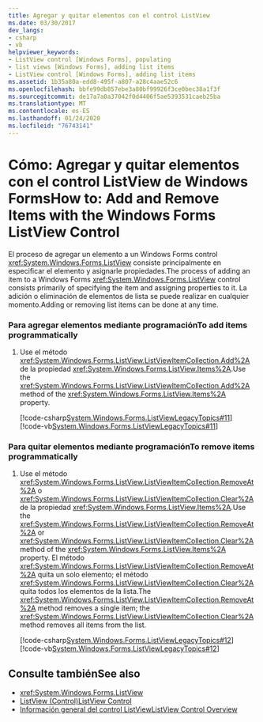 ```yaml
---
title: Agregar y quitar elementos con el control ListView
ms.date: 03/30/2017
dev_langs:
- csharp
- vb
helpviewer_keywords:
- ListView control [Windows Forms], populating
- list views [Windows Forms], adding list items
- ListView control [Windows Forms], adding list items
ms.assetid: 1b35a80a-edd8-495f-a807-a28c4aae52c6
ms.openlocfilehash: bbfe99db857ebe3a80bf99926f3ce0bec38a1f3f
ms.sourcegitcommit: de17a7a0a37042f0d4406f5ae5393531caeb25ba
ms.translationtype: MT
ms.contentlocale: es-ES
ms.lasthandoff: 01/24/2020
ms.locfileid: "76743141"
---
```

# <a name="how-to-add-and-remove-items-with-the-windows-forms-listview-control"></a><span data-ttu-id="4820c-102">Cómo: Agregar y quitar elementos con el control ListView de Windows Forms</span><span class="sxs-lookup"><span data-stu-id="4820c-102">How to: Add and Remove Items with the Windows Forms ListView Control</span></span>
<span data-ttu-id="4820c-103">El proceso de agregar un elemento a un Windows Forms control <xref:System.Windows.Forms.ListView> consiste principalmente en especificar el elemento y asignarle propiedades.</span><span class="sxs-lookup"><span data-stu-id="4820c-103">The process of adding an item to a Windows Forms <xref:System.Windows.Forms.ListView> control consists primarily of specifying the item and assigning properties to it.</span></span> <span data-ttu-id="4820c-104">La adición o eliminación de elementos de lista se puede realizar en cualquier momento.</span><span class="sxs-lookup"><span data-stu-id="4820c-104">Adding or removing list items can be done at any time.</span></span>  
  
### <a name="to-add-items-programmatically"></a><span data-ttu-id="4820c-105">Para agregar elementos mediante programación</span><span class="sxs-lookup"><span data-stu-id="4820c-105">To add items programmatically</span></span>  
  
1. <span data-ttu-id="4820c-106">Use el método <xref:System.Windows.Forms.ListView.ListViewItemCollection.Add%2A> de la propiedad <xref:System.Windows.Forms.ListView.Items%2A>.</span><span class="sxs-lookup"><span data-stu-id="4820c-106">Use the <xref:System.Windows.Forms.ListView.ListViewItemCollection.Add%2A> method of the <xref:System.Windows.Forms.ListView.Items%2A> property.</span></span>  
  
     [!code-csharp[System.Windows.Forms.ListViewLegacyTopics#11](~/samples/snippets/csharp/VS_Snippets_Winforms/System.Windows.Forms.ListViewLegacyTopics/CS/Class1.cs#11)]
     [!code-vb[System.Windows.Forms.ListViewLegacyTopics#11](~/samples/snippets/visualbasic/VS_Snippets_Winforms/System.Windows.Forms.ListViewLegacyTopics/VB/Class1.vb#11)]  
  
### <a name="to-remove-items-programmatically"></a><span data-ttu-id="4820c-107">Para quitar elementos mediante programación</span><span class="sxs-lookup"><span data-stu-id="4820c-107">To remove items programmatically</span></span>  
  
1. <span data-ttu-id="4820c-108">Use el método <xref:System.Windows.Forms.ListView.ListViewItemCollection.RemoveAt%2A> o <xref:System.Windows.Forms.ListView.ListViewItemCollection.Clear%2A> de la propiedad <xref:System.Windows.Forms.ListView.Items%2A>.</span><span class="sxs-lookup"><span data-stu-id="4820c-108">Use the <xref:System.Windows.Forms.ListView.ListViewItemCollection.RemoveAt%2A> or <xref:System.Windows.Forms.ListView.ListViewItemCollection.Clear%2A> method of the <xref:System.Windows.Forms.ListView.Items%2A> property.</span></span> <span data-ttu-id="4820c-109">El método <xref:System.Windows.Forms.ListView.ListViewItemCollection.RemoveAt%2A> quita un solo elemento; el método <xref:System.Windows.Forms.ListView.ListViewItemCollection.Clear%2A> quita todos los elementos de la lista.</span><span class="sxs-lookup"><span data-stu-id="4820c-109">The <xref:System.Windows.Forms.ListView.ListViewItemCollection.RemoveAt%2A> method removes a single item; the <xref:System.Windows.Forms.ListView.ListViewItemCollection.Clear%2A> method removes all items from the list.</span></span>  
  
     [!code-csharp[System.Windows.Forms.ListViewLegacyTopics#12](~/samples/snippets/csharp/VS_Snippets_Winforms/System.Windows.Forms.ListViewLegacyTopics/CS/Class1.cs#12)]
     [!code-vb[System.Windows.Forms.ListViewLegacyTopics#12](~/samples/snippets/visualbasic/VS_Snippets_Winforms/System.Windows.Forms.ListViewLegacyTopics/VB/Class1.vb#12)]  
  
## <a name="see-also"></a><span data-ttu-id="4820c-110">Consulte también</span><span class="sxs-lookup"><span data-stu-id="4820c-110">See also</span></span>

- <xref:System.Windows.Forms.ListView>
- [<span data-ttu-id="4820c-111">ListView (Control)</span><span class="sxs-lookup"><span data-stu-id="4820c-111">ListView Control</span></span>](listview-control-windows-forms.md)
- [<span data-ttu-id="4820c-112">Información general del control ListView</span><span class="sxs-lookup"><span data-stu-id="4820c-112">ListView Control Overview</span></span>](listview-control-overview-windows-forms.md)
